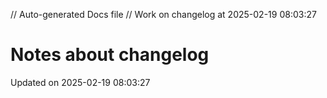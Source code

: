 // Auto-generated Docs file
// Work on changelog at 2025-02-19 08:03:27
# Notes about changelog
Updated on 2025-02-19 08:03:27
